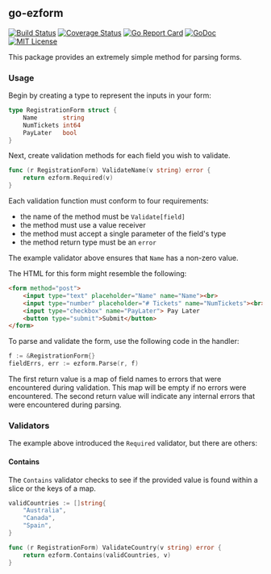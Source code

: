 ## go-ezform

[![Build Status](https://travis-ci.org/nathan-osman/go-ezform.svg?branch=master)](https://travis-ci.org/nathan-osman/go-ezform)
[![Coverage Status](https://coveralls.io/repos/github/nathan-osman/go-ezform/badge.svg?branch=master)](https://coveralls.io/github/nathan-osman/go-ezform?branch=master)
[![Go Report Card](https://goreportcard.com/badge/github.com/nathan-osman/go-ezform)](https://goreportcard.com/report/github.com/nathan-osman/go-ezform)
[![GoDoc](https://godoc.org/github.com/nathan-osman/go-ezform?status.svg)](https://godoc.org/github.com/nathan-osman/go-ezform)
[![MIT License](http://img.shields.io/badge/license-MIT-9370d8.svg?style=flat)](http://opensource.org/licenses/MIT)

This package provides an extremely simple method for parsing forms.

### Usage

Begin by creating a type to represent the inputs in your form:

```go
type RegistrationForm struct {
    Name       string
    NumTickets int64
    PayLater   bool
}
```

Next, create validation methods for each field you wish to validate.

```go
func (r RegistrationForm) ValidateName(v string) error {
    return ezform.Required(v)
}
```

Each validation function must conform to four requirements:

- the name of the method must be `Validate[field]`
- the method must use a value receiver
- the method must accept a single parameter of the field's type
- the method return type must be an `error`

The example validator above ensures that `Name` has a non-zero value.

The HTML for this form might resemble the following:

```html
<form method="post">
    <input type="text" placeholder="Name" name="Name"><br>
    <input type="number" placeholder="# Tickets" name="NumTickets"><br>
    <input type="checkbox" name="PayLater"> Pay Later
    <button type="submit">Submit</button>
</form>
```

To parse and validate the form, use the following code in the handler:

```go
f := &RegistrationForm{}
fieldErrs, err := ezform.Parse(r, f)
```

The first return value is a map of field names to errors that were encountered during validation. This map will be empty if no errors were encountered. The second return value will indicate any internal errors that were encountered during parsing.

### Validators

The example above introduced the `Required` validator, but there are others:

#### Contains

The `Contains` validator checks to see if the provided value is found within a slice or the keys of a map.

```go
validCountries := []string{
    "Australia",
    "Canada",
    "Spain",
}

func (r RegistrationForm) ValidateCountry(v string) error {
    return ezform.Contains(validCountries, v)
}
```
